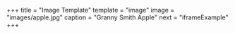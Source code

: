 +++
title = "Image Template"
template = "image"
image = "images/apple.jpg"
caption = "Granny Smith Apple"
next = "iframeExample"
+++
